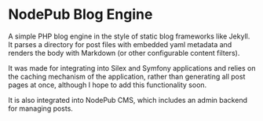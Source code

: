 NodePub Blog Engine
===================

A simple PHP blog engine in the style of static blog frameworks like Jekyll. It parses a directory for post files with embedded yaml metadata and renders the body with Markdown (or other configurable content filters).

It was made for integrating into Silex and Symfony applications and relies on the caching mechanism of the application, rather than generating all post pages at once, although I hope to add this functionality soon.

It is also integrated into NodePub CMS, which includes an admin backend for managing posts.